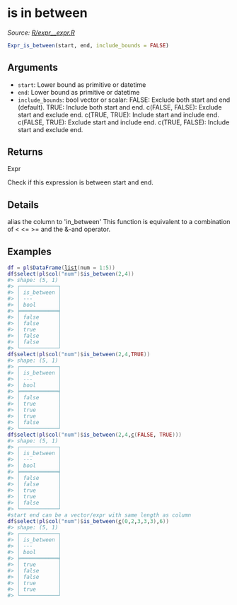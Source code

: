 # is in between

*Source: [R/expr__expr.R](https://github.com/pola-rs/r-polars/tree/main/R/expr__expr.R)*

```r
Expr_is_between(start, end, include_bounds = FALSE)
```

## Arguments

- `start`: Lower bound as primitive or datetime
- `end`: Lower bound as primitive or datetime
- `include_bounds`: bool vector or scalar: FALSE: Exclude both start and end (default). TRUE: Include both start and end. c(FALSE, FALSE): Exclude start and exclude end. c(TRUE, TRUE): Include start and include end. c(FALSE, TRUE): Exclude start and include end. c(TRUE, FALSE): Include start and exclude end.

## Returns

Expr

Check if this expression is between start and end.

## Details

alias the column to 'in_between' This function is equivalent to a combination of < <= >= and the &-and operator.

## Examples

<pre class='r-example'><code><span class='r-in'><span><span class='va'>df</span> <span class='op'>=</span> <span class='va'>pl</span><span class='op'>$</span><span class='fu'>DataFrame</span><span class='op'>(</span><span class='fu'><a href='https://rdrr.io/r/base/list.html'>list</a></span><span class='op'>(</span>num <span class='op'>=</span> <span class='fl'>1</span><span class='op'>:</span><span class='fl'>5</span><span class='op'>)</span><span class='op'>)</span></span></span>
<span class='r-in'><span><span class='va'>df</span><span class='op'>$</span><span class='fu'>select</span><span class='op'>(</span><span class='va'>pl</span><span class='op'>$</span><span class='fu'>col</span><span class='op'>(</span><span class='st'>"num"</span><span class='op'>)</span><span class='op'>$</span><span class='fu'>is_between</span><span class='op'>(</span><span class='fl'>2</span>,<span class='fl'>4</span><span class='op'>)</span><span class='op'>)</span></span></span>
<span class='r-out co'><span class='r-pr'>#&gt;</span> shape: (5, 1)</span>
<span class='r-out co'><span class='r-pr'>#&gt;</span> ┌────────────┐</span>
<span class='r-out co'><span class='r-pr'>#&gt;</span> │ is_between │</span>
<span class='r-out co'><span class='r-pr'>#&gt;</span> │ ---        │</span>
<span class='r-out co'><span class='r-pr'>#&gt;</span> │ bool       │</span>
<span class='r-out co'><span class='r-pr'>#&gt;</span> ╞════════════╡</span>
<span class='r-out co'><span class='r-pr'>#&gt;</span> │ false      │</span>
<span class='r-out co'><span class='r-pr'>#&gt;</span> │ false      │</span>
<span class='r-out co'><span class='r-pr'>#&gt;</span> │ true       │</span>
<span class='r-out co'><span class='r-pr'>#&gt;</span> │ false      │</span>
<span class='r-out co'><span class='r-pr'>#&gt;</span> │ false      │</span>
<span class='r-out co'><span class='r-pr'>#&gt;</span> └────────────┘</span>
<span class='r-in'><span><span class='va'>df</span><span class='op'>$</span><span class='fu'>select</span><span class='op'>(</span><span class='va'>pl</span><span class='op'>$</span><span class='fu'>col</span><span class='op'>(</span><span class='st'>"num"</span><span class='op'>)</span><span class='op'>$</span><span class='fu'>is_between</span><span class='op'>(</span><span class='fl'>2</span>,<span class='fl'>4</span>,<span class='cn'>TRUE</span><span class='op'>)</span><span class='op'>)</span></span></span>
<span class='r-out co'><span class='r-pr'>#&gt;</span> shape: (5, 1)</span>
<span class='r-out co'><span class='r-pr'>#&gt;</span> ┌────────────┐</span>
<span class='r-out co'><span class='r-pr'>#&gt;</span> │ is_between │</span>
<span class='r-out co'><span class='r-pr'>#&gt;</span> │ ---        │</span>
<span class='r-out co'><span class='r-pr'>#&gt;</span> │ bool       │</span>
<span class='r-out co'><span class='r-pr'>#&gt;</span> ╞════════════╡</span>
<span class='r-out co'><span class='r-pr'>#&gt;</span> │ false      │</span>
<span class='r-out co'><span class='r-pr'>#&gt;</span> │ true       │</span>
<span class='r-out co'><span class='r-pr'>#&gt;</span> │ true       │</span>
<span class='r-out co'><span class='r-pr'>#&gt;</span> │ true       │</span>
<span class='r-out co'><span class='r-pr'>#&gt;</span> │ false      │</span>
<span class='r-out co'><span class='r-pr'>#&gt;</span> └────────────┘</span>
<span class='r-in'><span><span class='va'>df</span><span class='op'>$</span><span class='fu'>select</span><span class='op'>(</span><span class='va'>pl</span><span class='op'>$</span><span class='fu'>col</span><span class='op'>(</span><span class='st'>"num"</span><span class='op'>)</span><span class='op'>$</span><span class='fu'>is_between</span><span class='op'>(</span><span class='fl'>2</span>,<span class='fl'>4</span>,<span class='fu'><a href='https://rdrr.io/r/base/c.html'>c</a></span><span class='op'>(</span><span class='cn'>FALSE</span>, <span class='cn'>TRUE</span><span class='op'>)</span><span class='op'>)</span><span class='op'>)</span></span></span>
<span class='r-out co'><span class='r-pr'>#&gt;</span> shape: (5, 1)</span>
<span class='r-out co'><span class='r-pr'>#&gt;</span> ┌────────────┐</span>
<span class='r-out co'><span class='r-pr'>#&gt;</span> │ is_between │</span>
<span class='r-out co'><span class='r-pr'>#&gt;</span> │ ---        │</span>
<span class='r-out co'><span class='r-pr'>#&gt;</span> │ bool       │</span>
<span class='r-out co'><span class='r-pr'>#&gt;</span> ╞════════════╡</span>
<span class='r-out co'><span class='r-pr'>#&gt;</span> │ false      │</span>
<span class='r-out co'><span class='r-pr'>#&gt;</span> │ false      │</span>
<span class='r-out co'><span class='r-pr'>#&gt;</span> │ true       │</span>
<span class='r-out co'><span class='r-pr'>#&gt;</span> │ true       │</span>
<span class='r-out co'><span class='r-pr'>#&gt;</span> │ false      │</span>
<span class='r-out co'><span class='r-pr'>#&gt;</span> └────────────┘</span>
<span class='r-in'><span><span class='co'>#start end can be a vector/expr with same length as column</span></span></span>
<span class='r-in'><span><span class='va'>df</span><span class='op'>$</span><span class='fu'>select</span><span class='op'>(</span><span class='va'>pl</span><span class='op'>$</span><span class='fu'>col</span><span class='op'>(</span><span class='st'>"num"</span><span class='op'>)</span><span class='op'>$</span><span class='fu'>is_between</span><span class='op'>(</span><span class='fu'><a href='https://rdrr.io/r/base/c.html'>c</a></span><span class='op'>(</span><span class='fl'>0</span>,<span class='fl'>2</span>,<span class='fl'>3</span>,<span class='fl'>3</span>,<span class='fl'>3</span><span class='op'>)</span>,<span class='fl'>6</span><span class='op'>)</span><span class='op'>)</span></span></span>
<span class='r-out co'><span class='r-pr'>#&gt;</span> shape: (5, 1)</span>
<span class='r-out co'><span class='r-pr'>#&gt;</span> ┌────────────┐</span>
<span class='r-out co'><span class='r-pr'>#&gt;</span> │ is_between │</span>
<span class='r-out co'><span class='r-pr'>#&gt;</span> │ ---        │</span>
<span class='r-out co'><span class='r-pr'>#&gt;</span> │ bool       │</span>
<span class='r-out co'><span class='r-pr'>#&gt;</span> ╞════════════╡</span>
<span class='r-out co'><span class='r-pr'>#&gt;</span> │ true       │</span>
<span class='r-out co'><span class='r-pr'>#&gt;</span> │ false      │</span>
<span class='r-out co'><span class='r-pr'>#&gt;</span> │ false      │</span>
<span class='r-out co'><span class='r-pr'>#&gt;</span> │ true       │</span>
<span class='r-out co'><span class='r-pr'>#&gt;</span> │ true       │</span>
<span class='r-out co'><span class='r-pr'>#&gt;</span> └────────────┘</span>
 </code></pre>
